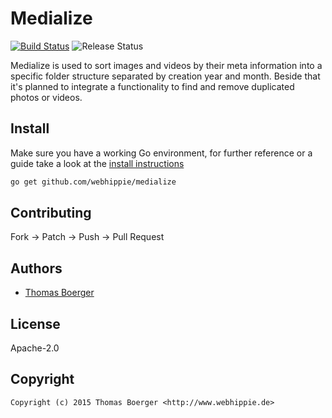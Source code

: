 # Medialize

[![Build Status](http://github.dronehippie.de/api/badges/webhippie/medialize/status.svg)](http://github.dronehippie.de/webhippie/medialize)
![Release Status](https://img.shields.io/badge/status-beta-yellow.svg?style=flat)

Medialize is used to sort images and videos by their meta information into a
specific folder structure separated by creation year and month. Beside that it's
planned to integrate a functionality to find and remove duplicated photos or
videos.


## Install

Make sure you have a working Go environment, for further reference or a guide
take a look at the [install instructions](http://golang.org/doc/install.html)

```bash
go get github.com/webhippie/medialize
```


## Contributing

Fork -> Patch -> Push -> Pull Request


## Authors

* [Thomas Boerger](https://github.com/tboerger)


## License

Apache-2.0


## Copyright

```
Copyright (c) 2015 Thomas Boerger <http://www.webhippie.de>
```
